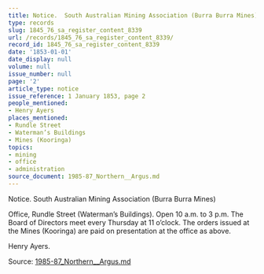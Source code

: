 ```yaml
---
title: Notice.  South Australian Mining Association (Burra Burra Mines)
type: records
slug: 1845_76_sa_register_content_8339
url: /records/1845_76_sa_register_content_8339/
record_id: 1845_76_sa_register_content_8339
date: '1853-01-01'
date_display: null
volume: null
issue_number: null
page: '2'
article_type: notice
issue_reference: 1 January 1853, page 2
people_mentioned:
- Henry Ayers
places_mentioned:
- Rundle Street
- Waterman’s Buildings
- Mines (Kooringa)
topics:
- mining
- office
- administration
source_document: 1985-87_Northern__Argus.md
---
```


Notice.  South Australian Mining Association (Burra Burra Mines)

Office, Rundle Street (Waterman’s Buildings).  Open 10 a.m. to 3 p.m.  The Board of Directors meet every Thursday at 11 o’clock.  The orders issued at the Mines (Kooringa) are paid on presentation at the office as above.

Henry Ayers.

Source: [1985-87_Northern__Argus.md](/downloads/markdown/1985-87_Northern__Argus.md)
